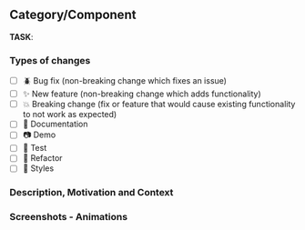 <!-- https://martinfowler.com/articles/ship-show-ask.html -->
<!-- Uncomment what you need -->
<!--- # 🚢 Ship --->
<!--- # 🔍 Show -->
<!--- # ❓ Ask --->
## Category/Component

<!-- https://github.com/SUI-Components/sui-components/issues -->
**TASK**: <!--- #issueID -->

### Types of changes
<!--- What types of changes does your code introduce? Put an `x` in all the boxes that apply: -->

- [ ] 🪲 Bug fix (non-breaking change which fixes an issue)
- [ ] ✨ New feature (non-breaking change which adds functionality)
- [ ] 💥 Breaking change (fix or feature that would cause existing functionality to not work as expected)
- [ ] 🧾 Documentation 
- [ ] 📷 Demo 
- [ ] 🧪 Test
- [ ] 🧠 Refactor
- [ ] 💄 Styles

### Description, Motivation and Context
<!--- Describe your changes in detail -->
<!--- Why is this change required? What problem does it solve? -->
<!--- If it is solving an issue... How can it be reproduced in order to compare between both behaviors? -->

### Screenshots - Animations
<!-- Adding images or gif animations of your changes improves the understanding of your changes -->
